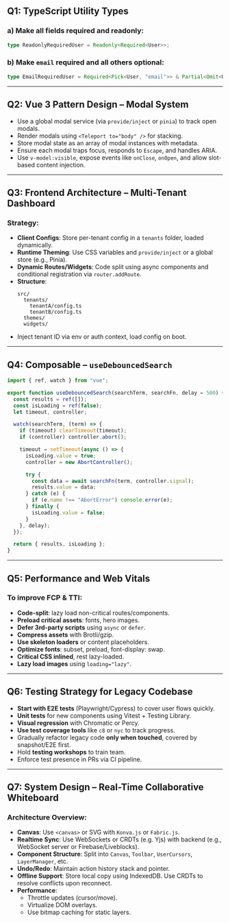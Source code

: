 ## Q1: TypeScript Utility Types

### a) Make all fields required and readonly:
```ts
type ReadonlyRequiredUser = Readonly<Required<User>>;
```

### b) Make `email` required and all others optional:
```ts
type EmailRequiredUser = Required<Pick<User, "email">> & Partial<Omit<User, "email">>;
```

---

## Q2: Vue 3 Pattern Design – Modal System

- Use a global modal service (via `provide/inject` or `pinia`) to track open modals.
- Render modals using `<Teleport to="body" />` for stacking.
- Store modal state as an array of modal instances with metadata.
- Ensure each modal traps focus, responds to `Escape`, and handles ARIA.
- Use `v-model:visible`, expose events like `onClose`, `onOpen`, and allow slot-based content injection.

---

## Q3: Frontend Architecture – Multi-Tenant Dashboard

### Strategy:
- **Client Configs**: Store per-tenant config in a `tenants` folder, loaded dynamically.
- **Runtime Theming**: Use CSS variables and `provide/inject` or a global store (e.g., Pinia).
- **Dynamic Routes/Widgets**: Code split using async components and conditional registration via `router.addRoute`.
- **Structure**:
  ```
  src/
    tenants/
      tenantA/config.ts
      tenantB/config.ts
    themes/
    widgets/
  ```
- Inject tenant ID via env or auth context, load config on boot.

---

## Q4: Composable – `useDebouncedSearch`

```ts
import { ref, watch } from "vue";

export function useDebouncedSearch(searchTerm, searchFn, delay = 500) {
  const results = ref([]);
  const isLoading = ref(false);
  let timeout, controller;

  watch(searchTerm, (term) => {
    if (timeout) clearTimeout(timeout);
    if (controller) controller.abort();

    timeout = setTimeout(async () => {
      isLoading.value = true;
      controller = new AbortController();

      try {
        const data = await searchFn(term, controller.signal);
        results.value = data;
      } catch (e) {
        if (e.name !== "AbortError") console.error(e);
      } finally {
        isLoading.value = false;
      }
    }, delay);
  });

  return { results, isLoading };
}
```

---

## Q5: Performance and Web Vitals

### To improve FCP & TTI:
- **Code-split**: lazy load non-critical routes/components.
- **Preload critical assets**: fonts, hero images.
- **Defer 3rd-party scripts** using `async` or `defer`.
- **Compress assets** with Brotli/gzip.
- **Use skeleton loaders** or content placeholders.
- **Optimize fonts**: subset, preload, font-display: swap.
- **Critical CSS inlined**, rest lazy-loaded.
- **Lazy load images** using `loading="lazy"`.

---

## Q6: Testing Strategy for Legacy Codebase

- **Start with E2E tests** (Playwright/Cypress) to cover user flows quickly.
- **Unit tests** for new components using Vitest + Testing Library.
- **Visual regression** with Chromatic or Percy.
- **Use test coverage tools** like `c8` or `nyc` to track progress.
- Gradually refactor legacy code **only when touched**, covered by snapshot/E2E first.
- Hold **testing workshops** to train team.
- Enforce test presence in PRs via CI pipeline.

---

## Q7: System Design – Real-Time Collaborative Whiteboard

### Architecture Overview:
- **Canvas**: Use `<canvas>` or SVG with `Konva.js` or `Fabric.js`.
- **Realtime Sync**: Use WebSockets or CRDTs (e.g. Yjs) with backend (e.g., WebSocket server or Firebase/Liveblocks).
- **Component Structure**: Split into `Canvas`, `Toolbar`, `UserCursors`, `LayerManager`, etc.
- **Undo/Redo**: Maintain action history stack and pointer.
- **Offline Support**: Store local copy using IndexedDB. Use CRDTs to resolve conflicts upon reconnect.
- **Performance**:
  - Throttle updates (cursor/move).
  - Virtualize DOM overlays.
  - Use bitmap caching for static layers.